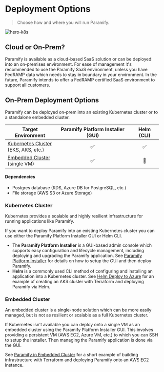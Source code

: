 # Deployment Options
> Choose how and where you will run Paramify.

![hero-k8s](/assets/hero-k8s.png)

## Cloud or On-Prem?

Paramify is available as a cloud-based SaaS solution or can be deployed into an on-premises environment. For ease of management it's recommended to use the Paramify SaaS environment, unless you have FedRAMP data which needs to stay in boundary in your environment. In the future, Paramify intends to offer a FedRAMP certified SaaS environment to support all customers.

## On-Prem Deployment Options

Paramify can be deployed on-prem into an existing Kubernetes cluster or to a standalone embedded cluster.

| Target Environment                  | Paramify Platform Installer (GUI) | Helm (CLI) |
| ----------------------------------- | :---: | :---: |
| [Kubernetes Cluster](#kubernetes-cluster) <br/> (EKS, AKS, etc.) | ✅ | ✅ |
| [Embedded Cluster](#embedded-cluster) <br/> (single VM)        | ✅ | 🚫 |

#### Dependencies
* Postgres database (RDS, Azure DB for PostgreSQL, etc.)
* File storage (AWS S3 or Azure Storage)

### Kubernetes Cluster
Kubernetes provides a scalable and highly resilient infrastructure for running applications like Paramify.

If you want to deploy Paramify into an existing Kubernetes cluster you can use either the Paramify Platform Installer GUI or Helm CLI.

* The **Paramify Platform Installer** is a GUI-based admin console which supports easy configuration and lifecycle management, including deploying and upgrading the Paramify application. See [Paramify Platform Installer](ppi) for details on how to setup the GUI and then deploy Paramify.
* **Helm** is a commonly used CLI method of configuring and installing an application into a Kubernetes cluster. See [Helm Deploy to Azure](deploy-helm-azure) for an example of creating an AKS cluster with Terraform and deploying Paramify via Helm.

### Embedded Cluster
An embedded cluster is a single-node solution which can be more easily managed, but is not as resilient or scalable as a full Kubernetes cluster.

If Kubernetes isn't available you can deploy onto a single VM as an embedded cluster using the Paramify Platform Installer GUI. This involves providing a persistent VM (AWS EC2, Azure VM, etc.) to which you can SSH to setup the installer. Then managing the Paramify application is done via the GUI.

See [Paramify in Embedded Cluster](deploy-embedded-aws) for a short example of building infrastructure with Terraform and deploying Paramify onto an AWS EC2 instance.
